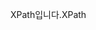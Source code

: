 <span data-ttu-id="83ba7-101">XPath입니다.</span><span class="sxs-lookup"><span data-stu-id="83ba7-101">XPath</span></span>